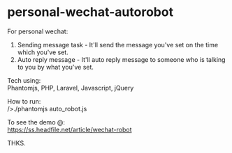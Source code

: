 # personal-wechat-autorobot

For personal wechat: <br>
1. Sending message task - It'll send the message you've set on the time which you've set. <br>
2. Auto reply message - It'll auto reply message to someone who is talking to you by what you've set. <br>

Tech using:<br>
Phantomjs, PHP, Laravel, Javascript, jQuery<br>

How to run:<br>
/>./phantomjs auto_robot.js<br>

To see the demo @:<br>
https://ss.headfile.net/article/wechat-robot<br>


THKS.<br>
